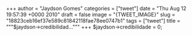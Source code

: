 
+++
author = "Jaydson Gomes"
categories = ["tweet"]
date = "Thu Aug 12 19:57:39 +0000 2010"
draft = false
image = "{TWEET_IMAGE}"
slug = "18823ceb16ef37e589c81842118fae78ee0747b1"
tags = ["tweet"]
title = """$jaydson-&gt;credibilidad..."""
+++
$jaydson-&gt;credibilidade = 0;
